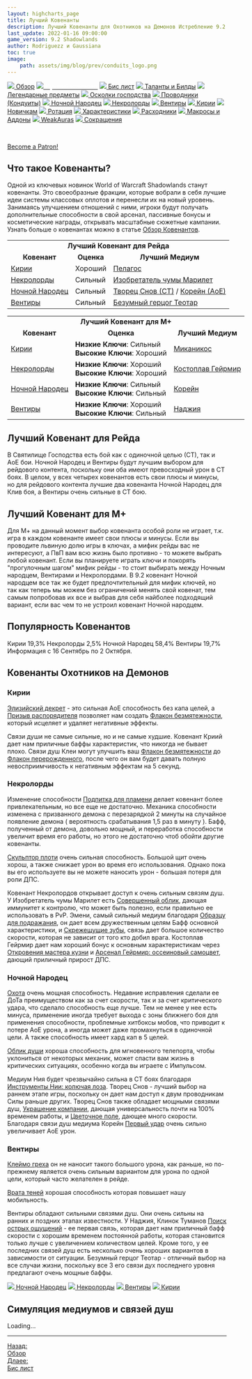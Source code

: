 ```yaml
---
layout: highcharts_page
title: Лучший Ковенанты
description: Лучший Ковенанты для Охотников на Демонов Истребление 9.2 PvE Shadowlands
last_update: 2022-01-16 09:00:00
game_version: 9.2 Shadowlands
author: Rodriguezz и Gaussiana
toc: true
image:
    path: assets/img/blog/prev/conduits_logo.png
---
```


<div id="smooth-nav-outer">

<a href="{{ site.url }}/guide/havoc/overview.html"><img src="https://wow.zamimg.com/images/wow/icons/medium/inv_misc_spyglass_02.jpg"> Обзор</a>
<a href="{{ site.url }}/guide/havoc/best-covenant-shadowlands.html"><img src="https://wow.zamimg.com/images/wow/icons/medium/achievement_mythicdungeons_shadowlands.jpg"><span style="color: white;"> Лучший ковенант</span></a>
<a href="{{ site.url }}/guide/havoc/gear.html"><img src="https://wow.zamimg.com/images/wow/icons/medium/inv_chest_chain_03.jpg"> Бис лист</a>
<a href="{{ site.url }}/guide/havoc/talent-builds.html"><img src="https://wow.zamimg.com/images/wow/icons/medium/ability_marksmanship.jpg"> Таланты и Билды</a>
<a href="{{ site.url }}/guide/havoc/legendaries-shadowlands.html"><img src="https://wow.zamimg.com/images/wow/icons/medium/runesmith_icon.jpg"> Легендарные предметы</a>
<a href="{{ site.url }}/guide/havoc/domination-set-bonuses.html"><img src="https://wow.zamimg.com/images/wow/icons/medium/wow_token01.jpg"> Осколки господства</a>
<a href="{{ site.url }}/guide/havoc/conduits-shadowlands.html"><img src="https://wow.zamimg.com/images/wow/icons/medium/ability_rogue_rollthebones02.jpg"> Проводники (Кондуиты)</a>
<a href="{{ site.url }}/guide/havoc/night-fae.html"><img src="https://wow.zamimg.com/images/wow/icons/medium/ui_sigil_nightfae.jpg"> Ночной Народец</a>
<a href="{{ site.url }}/guide/havoc/necrolord.html"><img src="https://wow.zamimg.com/images/wow/icons/medium/ui_sigil_necrolord.jpg"> Некролорды</a>
<a href="{{ site.url }}/guide/havoc/venthyr.html"><img src="https://wow.zamimg.com/images/wow/icons/medium/ui_sigil_venthyr.jpg"> Вентиры</a>
<a href="{{ site.url }}/guide/havoc/kyrian.html"><img src="https://wow.zamimg.com/images/wow/icons/medium/ui_sigil_kyrian.jpg"> Кирии</a>
<a href="{{ site.url }}/guide/havoc/beginners.html"><img src="https://wow.zamimg.com/images/wow/icons/medium/spell_lifegivingseed.jpg"> Новичкам</a>
<a href="{{ site.url }}/guide/havoc/rotation-priority.html"><img src="https://wow.zamimg.com/images/wow/icons/medium/spell_mekkatorque_bot_bluegear.jpg"> Ротация</a>
<a href="{{ site.url }}/guide/havoc/stats.html"><img src="https://wow.zamimg.com/images/wow/icons/medium/inv_inscription_80_warscroll_intellect.jpg"> Характеристики</a>
<a href="{{ site.url }}/guide/havoc/consumables.html"><img src="https://wow.zamimg.com/images/wow/icons/medium/inv_potion_92.jpg"> Расходники</a>
<a href="{{ site.url }}/guide/havoc/macros-addons.html"><img src="https://wow.zamimg.com/images/wow/icons/medium/inv_eng_gearspringparts.jpg"> Макросы и Аддоны</a>
<a href="{{ site.url }}/guide/havoc/weakauras.html"><img src="https://wow.zamimg.com/images/wow/icons/medium/spell_holy_auramastery.jpg"> WeakAuras</a>
<a href="{{ site.url }}/guide/havoc/common-terms.html"><img src="https://wow.zamimg.com/images/wow/icons/medium/ui_chat.jpg"> Сокращения</a>
</div>
<br>

<a href="https://www.patreon.com/bePatron?u=43917749"  data-patreon-widget-type="become-patron-button">Become a Patron!</a><script async src="https://c6.patreon.com/becomePatronButton.bundle.js"></script>

## Что такое Ковенанты?

Одной из ключевых новинок World of Warcraft Shadowlands станут ковенанты. Это своеобразные фракции, которые вобрали в себя лучшие идеи системы классовых оплотов и перенесли их на новый уровень. Занимаясь улучшением отношений с ними, игроки будут получать дополнительные способности в свой арсенал, пассивные бонусы и косметические награды, открывать масштабные сюжетные кампании. Узнать больше о ковенантах можно в статье <a href="{{ site.url }}/blog/2020/10/22/covenant-abilities-shadowlands.html">Обзор Ковенантов</a>.

<div class="table-box" markdown="1">

<div style="text-align: -webkit-center; text-align: -moz-center;">
<table class="grid" style="width: 750px;">
<tbody>
<tr>
<td colspan="3" style="text-align: center;"><b>Лучший Ковенант для Рейда</b></td>
</tr>
<tr>
<td style="text-align: center;"><b>Ковенант</b></td>
<td style="text-align: center;"><b>Оценка</b></td>
<td style="text-align: center;"><b>Лучший Медиум</b></td>
</tr>
<tr>
<td><span class="q8"><a href="{{ site.url }}/guide/havoc/kyrian.html">Кирии</a></span></td>
<td>Хороший</td>
<td><a href="https://ru.wowhead.com/soulbind-calc/kyrian/pelagos/demon-hunter/AwaWZpYTBS0fCBUszwgldg4IIxUq-gglKu8INXYACA">Пелагос</a></td>
</tr>
<tr>
<td>
<a href="{{ site.url }}/guide/havoc/necrolord.html"><span class="r3">Некролорды</span></a></td>
<td>Сильный</td>
<td><a href="https://ru.wowhead.com/soulbind-calc/necrolord/plague-deviser-marileth/demon-hunter/AwaWZr4BJStvCBMFLR8IFTBfCCUszwgiFSr6CCUq7wg">Изобретатель чумы Марилет</a></td>
</tr>
<tr>
<td><span class="q4"><a href="{{ site.url }}/guide/havoc/night-fae.html">Ночной Народец</a></span></td>
<td>Сильный</td>
<td><a href="https://ru.wowhead.com/soulbind-calc/night-fae/dreamweaver/demon-hunter/AwaZZr4BJStvCBMFLR8IFS0cCCUszwgiBSrvCCUq-gg">Творец Снов (СТ)</a> / 
<a href="https://ru.wowhead.com/soulbind-calc/night-fae/korayn/demon-hunter/AwaW6pYBBStvCBIFLR8IJUEmCCMVKvoIJSrvCDV2AAg">Корейн (АоЕ)</a></td>
</tr>
<tr>
<td><span class="q10"><a href="{{ site.url }}/guide/havoc/venthyr.html">Вентиры</a></span></td>
<td>Сильный</td>
<td><a href="https://ru.wowhead.com/soulbind-calc/venthyr/theotar-the-mad-duke/demon-hunter/AwaWZZYBJStvCBMFLR8IFSzPCCUwPAgiBSr6CBUq7wg">Безумный герцог Теотар</a></td>
</tr>
</tbody>
</table>
</div>

</div>

<div class="table-box" markdown="1">

<div style="text-align: -webkit-center; text-align: -moz-center;">
<table class="grid" style="width: 750px;">
<tbody>
<tr>
<td colspan="3" style="text-align: center;"><b>Лучший Ковенант для М+</b></td>
</tr>
<tr>
<td style="text-align: center;"><b>Ковенант</b></td>
<td style="text-align: center;"><b>Оценка</b>
</td>
<td style="text-align: center;"><b>Лучший Медиум</b></td>
</tr>
<tr>
<td><span class="q8"><a href="{{ site.url }}/guide/havoc/kyrian.html">Кирии</a></span></td>
<td><b>Низкие Ключи</b>: Сильный<br><b>Высокие Ключи</b>: Хороший</td>
<td><a href="https://ru.wowhead.com/soulbind-calc/kyrian/forgelite-prime-mikanikos/demon-hunter/AwaWapYBBStvCBIFLR8IJS-3CCMVKvoIJSrvCDV2AAg">Миканикос</a></td>
</tr>
<tr>
<td><a href="{{ site.url }}/guide/havoc/necrolord.html"><span class="r3">Некролорды</span></a></td>
<td><b>Низкие Ключи</b>: Хороший<br><b>Высокие Ключи</b>: Хороший</td>
<td><a href="https://ru.wowhead.com/soulbind-calc/necrolord/bonesmith-heirmir/demon-hunter/AwaW6pYBBStvCBIFLR8IJTBfCCMVKvoIJSrvCDV2AAg">Костоплав Гейрмир</a></td>
</tr>
<tr>
<td><span class="q4"><a href="{{ site.url }}/guide/havoc/night-fae.html">Ночной Народец</a></span></td>
<td><b>Низкие Ключи</b>: Сильный<br><b>Высокие Ключи</b>: Сильный</td>
<td><a href="https://ru.wowhead.com/soulbind-calc/night-fae/korayn/demon-hunter/AwaW6pYBBStvCBIFLR8IJUEmCCMVKvoIJSrvCDV2AAg">Корейн</a></td>
</tr>
<tr>
<td><span class="q10"><a href="{{ site.url }}/guide/havoc/venthyr.html">Вентиры</a></span></td>
<td><b>Низкие Ключи</b>: Хороший<br><b>Высокие Ключи</b>: Сильный</td>
<td><a href="https://ru.wowhead.com/soulbind-calc/venthyr/nadjia-the-mistblade/demon-hunter/AwaWqpYCBStvCCUszQgSBS0fCCUszwgiFSr6CCUq7wg">Наджия</a></td>
</tr>
</tbody>
</table>
</div>

</div>

## Лучший Ковенант для Рейда

В Святилище Господства есть бой как с одиночной целью (СТ), так и AoE бои. <span class="c12">Ночной Народец</span> и <span class="c6">Вентиры</span> будут лучшим выбором для рейдового контента, поскольку они оба имеют превосходный урон в СТ боях. 
В целом, у всех четырех ковенантов есть свои плюсы и минусы, но для рейдового контента лучшие два ковенанта <span class="c12">Ночной Народец</span> для Клив боя, а 
<span class="c6">Вентиры</span> очень сильные в СТ бою.

## Лучший Ковенант для М+

Для М+ на данный момент выбор ковенанта особой роли не играет, т.к. игра в каждом ковенанте имеет свои плюсы и минусы. Если вы проводите львиную долю игры в ключах, а мифик рейды вас не интересуют, 
а ПвП вам всю жизнь было противно - то можете выбрать любой ковенант. Если вы планируете играть ключи и покорять "прогулочным шагом" мифик рейды - то стоит выбирать между 
<span class="c12">Ночным народцем</span>, <span class="c6">Вентирами</span> и <span class="c10">Некролордами</span>. 
В 9.2 ковенант <span class="c12">Ночной народцем</span> все так же будет предпочтительный для мифик ключей, 
но так как теперь мы можем без ограничений менять свой ковенат, тем самым попробовав их все и выбрав для себя найболее подходящий вариант, если вас чем то не устроил ковенант <span class="c12">Ночной народцем</span>.

## Популярность Ковенантов

<div><div class="top-covenants"><div><span class="covenant-kyrian icon-kyrian">Кирии 19,3% </span>
<span class="covenant-necrolord icon-necrolord">Некролорды 2,5% </span><span class="covenant-night-fae icon-night-fae">Ночной Народец 58,4% </span>
<span class="covenant-venthyr icon-venthyr">Вентиры 19,7% </span></div>
<div class="top-covenants-time">Информация с 16 Сентябрь по 2 Октября.</div></div></div>

## Ковенанты Охотников на Демонов

<h3 id="kyrian" class="heading-size-3"><span class="c8">Кирии</span></h3>

[Элизийский декрет](https://ru.wowhead.com/spell=306830) - это сильная АоЕ способность без капа целей, а [Призыв распорядителя](https://ru.wowhead.com/spell=324739) 
позволяет нам создать [Флакон безмятежности](https://ru.wowhead.com/item=177278), 
который исцеляет и удаляет негативные эффекты.

Связи души не самые сильные, но и не самые худшие. Ковенант Криий дает нам приличные баффы характеристик, что никогда не бывает плохо. 
Связи душ Клеи могут улучшить ваш [Флакон безмятежности](https://ru.wowhead.com/item=177278) до [Флакон перерожденного](https://ru.wowhead.com/spell=329776/), 
после чего он вам будет давать полную невосприимчивость к негативным эффектам на 5 секунд.

<h3 id="necrolord" class="heading-size-3"><span class="c10">Некролорды</span></h3>

Изменение способности [Подпитка для пламени](https://ru.wowhead.com/spell=329554) делает ковенант более привлекательным, но все еще не достаточно. 
Механика способности изменена с призванного демона с перезарядкой 2 минуты на случайное появление демона ( вероятность срабатывания 1,5 раз в минуту ). Бафф, 
полученный от демона, довольно мощный, и переработка способности увеличит время его работы, но этого не достаточно чтоб обойти другие ковенанты.

[Скульптор плоти](https://ru.wowhead.com/spell=324631/) очень сильная способность. Большой щит очень хорош, а также снижает урон во время его использования. 
Однако пока вы его используете вы не можете наносить урон - большая потеря для роли ДПС.

Ковенант Некролордов открывает доступ к очень сильным связям душ. У Изобретатель чумы Марилет есть [Совершенный облик](https://ru.wowhead.com/spell=323095), дающая иммунитет к контролю, 
что может быть полезно, если правильно ее использовать в PvP. 
Эмени, самый сильный медиум благодаря [Образцу для подражания](https://ru.wowhead.com/spell=342156/), он дает всем дружественным целям Бафф основной характеристики, и [Скрежещущие зубы](https://ru.wowhead.com/spell=323919/), 
связь дает большое количество скорости, которая не зависит от того кто добил врага. 
Костоплав Гейрмир дает нам хороший бонус к основным характеристикам через [Откровения мастера кузни](https://ru.wowhead.com/spell=326514) и [Арсенал Гейрмир: оссеиновый самоцвет](https://ru.wowhead.com/spell=326572/), дающий приличный прирост ДПС.

<h3 id="night-fae" class="heading-size-3"><span class="c12">Ночной Народец</span></h3>

[Охота](https://ru.wowhead.com/spell=323639) очень мощная способность. Недавние исправления сделали ее ДоТа преимуществом как за счет скорости, 
так и за счет критического удара, что сделало способность еще лучше. Тем не менее у нее есть минуса, применение иногда требует выхода с зоны ближнего боя для применения способности, 
проблемные хитбоксы мобов, что приводит к потере АоЕ урона, а иногда может даже промахнуться в одиночной цели. А также способность имеет хард кап в 5 целей.

[Облик души](https://ru.wowhead.com/spell=310143) хороша способность для мгновенного телепорта, чтобы уклониться от некоторых механик, может спасти вам жизнь в критических ситуациях, особенно когда вы играете с Импульсом.

Медиум Ния будет чрезвычайно сильна в СТ боях благодаря [Инструменты Нии: колючая лоза](https://ru.wowhead.com/spell=320659). 
Творец Снов - лучший выбор на раннем этапе игры, поскольку он дает нам доступ к двум проводникам Силы раньше других. 
Творец Снов также обладает мощными связями душ, [Украшение компании](https://ru.wowhead.com/spell=319210), дающая универсальность почти на 100% временем работы, и [Цветочное поле](https://ru.wowhead.com/spell=319191), дающее много скорости. 
Благодаря связи душ медиума Корейн [Первый удар](https://ru.wowhead.com/spell=325069/) очень сильно увеличивает АоЕ урон.

<h3 id="venthyr" class="heading-size-3"><span class="c6">Вентиры</span></h3>

[Клеймо греха](https://ru.wowhead.com/spell=317009/) он не наносит такого большого урона, как раньше, но по-прежнему является очень сильным вариантом для урона по одной цели, который часто желателен в рейде.

[Врата теней](https://ru.wowhead.com/spell=300728) хорошая способность которая повышает нашу мобильность.

Вентиры обладают сильными связями душ. Они очень сильны на ранних и поздних этапах известности. 
У Наджия, Клинок Туманов [Поиск острых ощущений](https://ru.wowhead.com/spell=331586/) - ее первая связь, которая дает нам приличный бафф скорости с хорошим временем постоянной работы, 
которая становится только лучше с увеличением количеством целей. Кроме того, у ее последних связей душ есть несколько очень хороших вариантов в зависимости от ситуации. 
Безумный герцог Теотар - отличный выбор на все случаи жизни, поскольку все 3 его связи дух последнего уровня предлагают очень мощные баффы.

<div id="smooth-nav-coven">
<a class="c12 cta-button" href="{{ site.url }}/guide/havoc/night-fae.html" style="border-color: #a330c9"><img src="https://wow.zamimg.com/images/wow/icons/medium/ui_sigil_nightfae.jpg"> Ночной Народец</a>
<a class="r3 cta-button" href="{{ site.url }}/guide/havoc/necrolord.html" style="border-color: #40bf40"><img src="https://wow.zamimg.com/images/wow/icons/medium/ui_sigil_necrolord.jpg"> Некролорды</a>
<a class="q10 cta-button" href="{{ site.url }}/guide/havoc/venthyr.html" style="border-color: #ff4040"><img src="https://wow.zamimg.com/images/wow/icons/medium/ui_sigil_venthyr.jpg"> Вентиры</a>
<a class="c8 cta-button" href="{{ site.url }}/guide/havoc/kyrian.html" style="border-color: #68ccef"><img src="https://wow.zamimg.com/images/wow/icons/medium/ui_sigil_kyrian.jpg"> Кирии</a>
</div>

## Симуляция медиумов и связей душ

<div id="bloodmallet_soul_binds" class="bloodmallet_chart" data-wow-class="demon_hunter" data-wow-spec="havoc" data-font-color="#eee" data-background-color="#222" data-fight-style="castingpatchwerk" data-type="soul_binds" data-entries="10000" data-language="ru">Loading...</div>

<hr>

<div class="minibox minibox-left"><a href="{{ site.url }}/guide/havoc/overview.html">Назад:<br>Обзор</a></div>
<div class="minibox"><a href="{{ site.url }}/guide/havoc/gear.html">Длаее:<br>Бис лист</a></div>

<br>